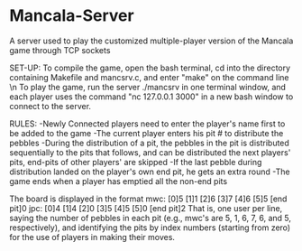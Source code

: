 # Mancala-Server
A server used to play the customized multiple-player version of the Mancala game through TCP sockets

SET-UP:
To compile the game, open the bash terminal, cd into the directory containing Makefile and mancsrv.c, and enter "make" on the command line <br /> \n
To play the game, run the server ./mancsrv in one terminal window, and each player uses the command "nc 127.0.0.1 3000" in a new bash window to connect to the server. 

RULES:
-Newly Connected players need to enter the player's name first to be added to the game
-The current player enters his pit # to distribute the pebbles
-During the distribution of a pit, the pebbles in the pit is distributed sequentially to the pits that follows, and can be distributed the next players' pits, end-pits of other players' are skipped
-If the last pebble during distribution landed on the player's own end pit, he gets an extra round
-The game ends when a player has emptied all the non-end pits

The board is displayed in the format 
  mwc:  [0]5 [1]1 [2]6 [3]7 [4]6 [5]5  [end pit]0
	jpc:  [0]4 [1]4 [2]0 [3]5 [4]5 [5]0  [end pit]2
That is, one user per line, saying the number of pebbles in each pit (e.g., mwc's are 5, 1, 6, 7, 6, and 5, respectively), and identifying the pits by index numbers (starting from zero) for the use of players in making their moves.
